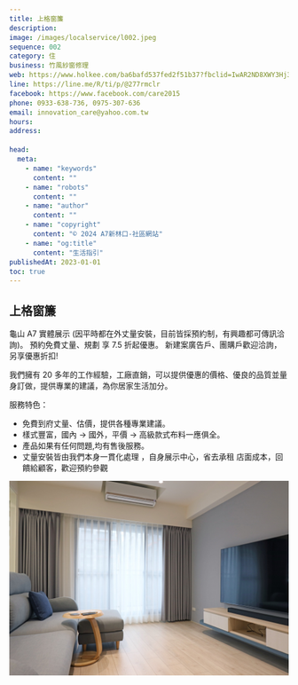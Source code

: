 ```yaml
---
title: 上格窗簾
description:
image: /images/localservice/l002.jpeg
sequence: 002
category: 住
business: 竹風紗窗修理
web: https://www.holkee.com/ba6bafd537fed2f51b37?fbclid=IwAR2ND8XWY3Hj3gplMeDGW7UskBiQ6evXhjinnMd84_uwmG03iSfxw1mVIFU
line: https://line.me/R/ti/p/@277rmclr
facebook: https://www.facebook.com/care2015
phone: 0933-638-736, 0975-307-636
email: innovation_care@yahoo.com.tw
hours:
address:

head:
  meta:
    - name: "keywords"
      content: ""
    - name: "robots"
      content: ""
    - name: "author"
      content: ""
    - name: "copyright"
      content: "© 2024 A7新林口-社區網站"
    - name: "og:title"
      content: "生活指引"
publishedAt: 2023-01-01
toc: true
---
```


## 上格窗簾

龜山 A7 實體展示 (因平時都在外丈量安裝，目前皆採預約制，有興趣都可傳訊洽詢)。
預約免費丈量、規劃 享 7.5 折起優惠。
新建案廣告戶、團購戶歡迎洽詢，另享優惠折扣!

我們擁有 20 多年的工作經驗，工廠直銷，可以提供優惠的價格、優良的品質並量身訂做，提供專業的建議，為你居家生活加分。

服務特色：

- 免費到府丈量、估價，提供各種專業建議。
- 樣式豐富，國內 → 國外，平價 → 高級款式布料一應俱全。
- 產品如果有任何問題,均有售後服務。
- 丈量安裝皆由我們本身一貫化處理 ，自身展示中心，省去承租 店面成本，回饋給顧客，歡迎預約參觀

![l002-1.jpeg](/images/localservice/l002-1.jpeg)
